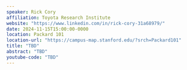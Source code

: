 ```yaml
---
speaker: Rick Cory
affiliation: Toyota Research Institute
website: "https://www.linkedin.com/in/rick-cory-31a68979/"
date: 2024-11-15T15:00:00-0000
location: Packard 101
location-url: "https://campus-map.stanford.edu/?srch=Packard101"
title: "TBD"
abstract: "TBD"
youtube-code: "TBD"
---
```

